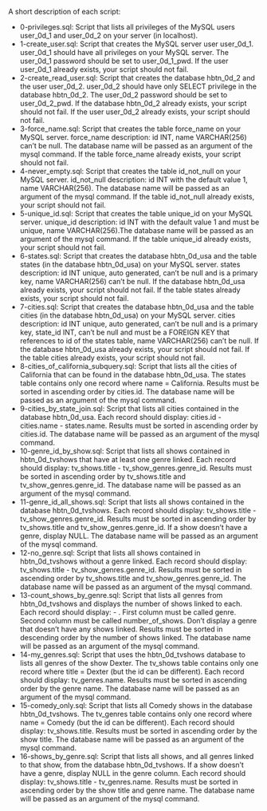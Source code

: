 A short description of each script:
+ 0-privileges.sql: Script that lists all privileges of the MySQL users user_0d_1 and user_0d_2 on your server (in localhost).
+ 1-create_user.sql: Script that creates the MySQL server user user_0d_1. user_0d_1 should have all privileges on your MySQL server. The user_0d_1 password should be set to user_0d_1_pwd. If the user user_0d_1 already exists, your script should not fail.
+ 2-create_read_user.sql: Script that creates the database hbtn_0d_2 and the user user_0d_2. user_0d_2 should have only SELECT privilege in the database hbtn_0d_2. The user_0d_2 password should be set to user_0d_2_pwd. If the database hbtn_0d_2 already exists, your script should not fail. If the user user_0d_2 already exists, your script should not fail.
+ 3-force_name.sql: Script that creates the table force_name on your MySQL server. force_name description: id INT, name VARCHAR(256) can’t be null. The database name will be passed as an argument of the mysql command. If the table force_name already exists, your script should not fail.
+ 4-never_empty.sql: Script that creates the table id_not_null on your MySQL server. id_not_null description: id INT with the default value 1, name VARCHAR(256). The database name will be passed as an argument of the mysql command. If the table id_not_null already exists, your script should not fail.
+ 5-unique_id.sql: Script that creates the table unique_id on your MySQL server. unique_id description: id INT with the default value 1 and must be unique, name VARCHAR(256).The database name will be passed as an argument of the mysql command. If the table unique_id already exists, your script should not fail.
+ 6-states.sql: Script that creates the database hbtn_0d_usa and the table states (in the database hbtn_0d_usa) on your MySQL server. states description: id INT unique, auto generated, can’t be null and is a primary key, name VARCHAR(256) can’t be null. If the database hbtn_0d_usa already exists, your script should not fail. If the table states already exists, your script should not fail.
+ 7-cities.sql: Script that creates the database hbtn_0d_usa and the table cities (in the database hbtn_0d_usa) on your MySQL server. cities description: id INT unique, auto generated, can’t be null and is a primary key, state_id INT, can’t be null and must be a FOREIGN KEY that references to id of the states table, name VARCHAR(256) can’t be null. If the database hbtn_0d_usa already exists, your script should not fail. If the table cities already exists, your script should not fail.
+ 8-cities_of_california_subquery.sql: Script that lists all the cities of California that can be found in the database hbtn_0d_usa. The states table contains only one record where name = California. Results must be sorted in ascending order by cities.id. The database name will be passed as an argument of the mysql command.
+ 9-cities_by_state_join.sql: Script that lists all cities contained in the database hbtn_0d_usa. Each record should display: cities.id - cities.name - states.name. Results must be sorted in ascending order by cities.id. The database name will be passed as an argument of the mysql command.
+ 10-genre_id_by_show.sql: Script that lists all shows contained in hbtn_0d_tvshows that have at least one genre linked. Each record should display: tv_shows.title - tv_show_genres.genre_id. Results must be sorted in ascending order by tv_shows.title and tv_show_genres.genre_id. The database name will be passed as an argument of the mysql command.
+ 11-genre_id_all_shows.sql: Script that lists all shows contained in the database hbtn_0d_tvshows. Each record should display: tv_shows.title - tv_show_genres.genre_id. Results must be sorted in ascending order by tv_shows.title and tv_show_genres.genre_id. If a show doesn’t have a genre, display NULL. The database name will be passed as an argument of the mysql command.
+ 12-no_genre.sql: Script that lists all shows contained in hbtn_0d_tvshows without a genre linked. Each record should display: tv_shows.title - tv_show_genres.genre_id. Results must be sorted in ascending order by tv_shows.title and tv_show_genres.genre_id. The database name will be passed as an argument of the mysql command.
+ 13-count_shows_by_genre.sql: Script that lists all genres from hbtn_0d_tvshows and displays the number of shows linked to each. Each record should display: <TV Show genre> - <Number of shows linked to this genre>. First column must be called genre. Second column must be called number_of_shows. Don’t display a genre that doesn’t have any shows linked. Results must be sorted in descending order by the number of shows linked. The database name will be passed as an argument of the mysql command.
+ 14-my_genres.sql: Script that uses the hbtn_0d_tvshows database to lists all genres of the show Dexter. The tv_shows table contains only one record where title = Dexter (but the id can be different). Each record should display: tv_genres.name. Results must be sorted in ascending order by the genre name. The database name will be passed as an argument of the mysql command.
+ 15-comedy_only.sql: Script that lists all Comedy shows in the database hbtn_0d_tvshows. The tv_genres table contains only one record where name = Comedy (but the id can be different). Each record should display: tv_shows.title. Results must be sorted in ascending order by the show title. The database name will be passed as an argument of the mysql command.
+ 16-shows_by_genre.sql: Script that lists all shows, and all genres linked to that show, from the database hbtn_0d_tvshows. If a show doesn’t have a genre, display NULL in the genre column. Each record should display: tv_shows.title - tv_genres.name. Results must be sorted in ascending order by the show title and genre name. The database name will be passed as an argument of the mysql command.
